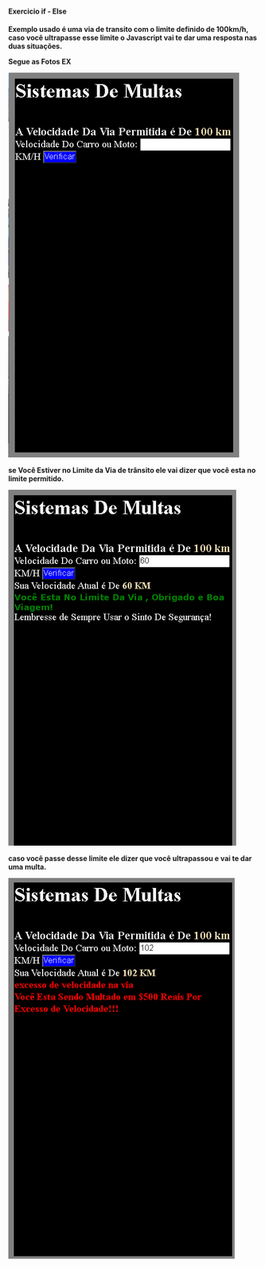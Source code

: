 <h4> Exercicio if - Else <h4> 

Exemplo usado é uma via de transito com o limite definido de 100km/h, caso você ultrapasse
esse limite o Javascript vai te dar uma resposta nas duas situações. 

Segue as Fotos EX 

<img src="neutro.png" />

se Você Estiver no Limite da Via de trânsito ele vai dizer que você esta no limite permitido.


<img src="limite.png" />


caso você passe desse limite ele dizer que você ultrapassou e vai te dar uma multa.

<img src="excesso.png" />
